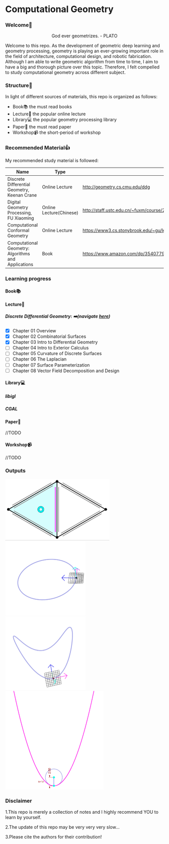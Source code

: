 # Computational Geometry



### Welcome:wave:


<div align="center">God ever geometrizes. - PLATO </div>



Welcome to this repo. As the development of geometric deep learning and geometry processing, geometry is playing an ever-growing important role in the field of architecture, computational design, and robotic fabrication. Although I am able to write geometric algorithm from time to time, I aim to have a big and thorough picture over this topic. Therefore, I felt compelled to study computational geometry across different subject.

### Structure🧩

In light of different sources of materials, this repo is organized as follows:

- Book:books:   the must read books
- Lecture:school:    the popular online lecture
- Library:computer:    the popular geometry processing library
- Paper:page_with_curl:    the must read paper
- Workshop:video_camera:  the short-period of workshop

### Recommended Material:thumbsup:

My recommended study material is followed:

| Name                                                | Type                    | Link                                                         |
| --------------------------------------------------- | ----------------------- | ------------------------------------------------------------ |
| Discrete Differential Geometry, Keenan Crane        | Online Lecture          | http://geometry.cs.cmu.edu/ddg                               |
| Digital Geometry Processing, FU Xiaoming            | Online Lecture(Chinese) | http://staff.ustc.edu.cn/~fuxm/course/2020_Spring_DGP/index.html |
| Computational Conformal Geometry                    | Online Lecture          | https://www3.cs.stonybrook.edu/~gu/lectures/2020/            |
| Computational Geometry: Algorithms and Applications | Book                    | https://www.amazon.com/dp/3540779736/ref=cm_sw_em_r_mt_dp_TN2TN09Q61YS2C2D344T |



### Learning progress

#### Book:books:

#### Lecture:school:

##### Discrete Differential Geometry: :arrow_right:(navigate [here][ddg_md])

- [x] Chapter 01 Overview
- [x] Chapter 02 Combinatorial Surfaces
- [x] Chapter 03 Intro to Differential Geometry
- [ ] Chapter 04 Intro to Exterior Calculus
- [ ] Chapter 05 Curvature of Discrete Surfaces
- [ ] Chapter 06 The Laplacian
- [ ] Chapter 07 Surface Parameterization
- [ ] Chapter 08 Vector Field Decomposition and Design

#### Library:computer:

##### libigl

##### CGAL

#### Paper:page_with_curl:

//TODO

#### Workshop:video_camera:

//TODO



### Outputs



<img src="Lecture/DiscreteDifferentialGeometry/img/orbits_faces.gif" alt="orbits_faces" style="zoom:67%;" />



<img src="Lecture/DiscreteDifferentialGeometry/img/why-tangent-normal-ortho.gif" alt="why-tangent-normal-ortho" style="zoom:50%;" />



<img src="Lecture/DiscreteDifferentialGeometry/img/why-tangent-normal-ortho1.gif" alt="why-tangent-normal-ortho1" style="zoom:50%;" />



<img src="Lecture/DiscreteDifferentialGeometry/img/curvature-of-curve.gif" alt="curvature-of-curve" style="zoom:50%;" />



### Disclaimer

1.This repo is merely a collection of notes and I highly recommend YOU to learn by yourself. 

2.The update of this repo may be very very very slow...

3.Please cite the authors for their contribution!

[ddg_md]: Lecture/DiscreteDifferentialGeometry/DDG.md